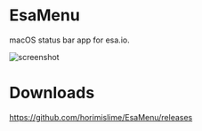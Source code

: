 # EsaMenu
macOS status bar app for esa.io.

![screenshot](screenshots/app.png)


# Downloads
https://github.com/horimislime/EsaMenu/releases
